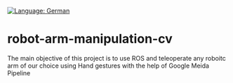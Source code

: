 [![Language: German](https://img.shields.io/badge/lang-Deutsch-blue.svg)](https://github.com/amjad-haider/robot-arm-manipulation-cv/blob/main/README.de.md)

# robot-arm-manipulation-cv
The main objective of this project is to use ROS and teleoperate any roboitc arm of our choice using Hand gestures with the help of Google Meida Pipeline
